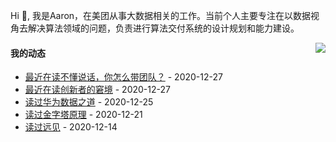 Hi 👋, 我是Aaron，在美团从事大数据相关的工作。当前个人主要专注在以数据视角去解决算法领域的问题，负责进行算法交付系统的设计规划和能力建设。

<p >

<img align="right" src="https://github-readme-stats.vercel.app/api?username=aaronshan&show_icons=true&icon_color=805AD5&text_color=718096&bg_color=ffffff&hide_title=true" />

<p align="left">
     
#### 我的动态

<!-- douban starts -->
* <a href='https://book.douban.com/subject/26708826/' target='_blank'>最近在读不懂说话，你怎么带团队？</a> - 2020-12-27
* <a href='https://book.douban.com/subject/1313875/' target='_blank'>最近在读创新者的窘境</a> - 2020-12-27
* <a href='https://book.douban.com/subject/35228141/' target='_blank'>读过华为数据之道</a> - 2020-12-25
* <a href='https://book.douban.com/subject/25775696/' target='_blank'>读过金字塔原理</a> - 2020-12-21
* <a href='https://book.douban.com/subject/27609489/' target='_blank'>读过远见</a> - 2020-12-14
<!-- douban ends -->

<!-- recent_releases starts -->

<!-- recent_releases ends -->
</p>

</p>
